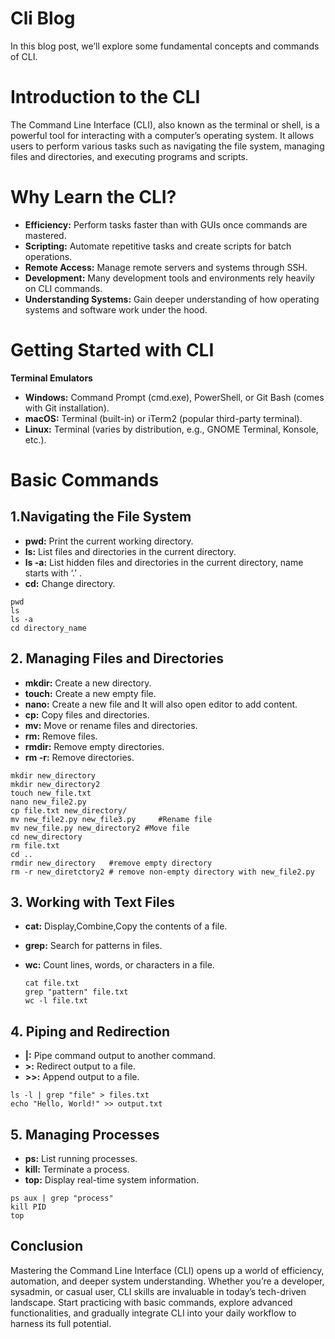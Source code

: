 # Cli Blog

In this blog post, we’ll explore some fundamental concepts and commands of CLI.

# Introduction to the CLI

The Command Line Interface (CLI), also known as the terminal or shell, is a powerful tool for interacting with a computer’s operating system. It allows users to perform various tasks such as navigating the file system, managing files and directories, and executing programs and scripts.

# Why Learn the CLI?

- **Efficiency:** Perform tasks faster than with GUIs once commands are mastered.
- **Scripting:** Automate repetitive tasks and create scripts for batch operations.
- **Remote Access:** Manage remote servers and systems through SSH.
- **Development:** Many development tools and environments rely heavily on CLI commands.
- **Understanding Systems:** Gain deeper understanding of how operating systems and software work under the hood.

# Getting Started with CLI

**Terminal Emulators**
- **Windows:** Command Prompt (cmd.exe), PowerShell, or Git Bash (comes with Git installation).
- **macOS:** Terminal (built-in) or iTerm2 (popular third-party terminal).
- **Linux:** Terminal (varies by distribution, e.g., GNOME Terminal, Konsole, etc.).

# Basic Commands

## 1.Navigating the File System

- **pwd:** Print the current working directory.
- **ls:** List files and directories in the current directory.
- **ls -a:** List hidden files and directories in the current directory, name starts with ‘.’ .
- **cd:** Change directory.
  
```
pwd
ls
ls -a
cd directory_name
```

## 2. Managing Files and Directories

- **mkdir:** Create a new directory.
- **touch:** Create a new empty file.
- **nano:** Create a new file and It will also open editor to add content.
- **cp:** Copy files and directories.
- **mv:** Move or rename files and directories.
- **rm:** Remove files.
- **rmdir:** Remove empty directories.
- **rm -r:** Remove directories.
  
```  
mkdir new_directory
mkdir new_directory2
touch new_file.txt
nano new_file2.py
cp file.txt new_directory/
mv new_file2.py new_file3.py     #Rename file
mv new_file.py new_directory2 #Move file
cd new_directory 
rm file.txt
cd ..
rmdir new_directory   #remove empty directory
rm -r new_diretctory2 # remove non-empty directory with new_file2.py
```
  
## 3. Working with Text Files

- **cat:** Display,Combine,Copy the contents of a file.
- **grep:** Search for patterns in files.
- **wc:** Count lines, words, or characters in a file.
  
  ```
  cat file.txt
  grep "pattern" file.txt
  wc -l file.txt
  ```

## 4. Piping and Redirection

- **|:** Pipe command output to another command.
- **>:** Redirect output to a file.
- **>>:** Append output to a file.
```
ls -l | grep "file" > files.txt 
echo "Hello, World!" >> output.txt
```

## 5. Managing Processes

- **ps:** List running processes.
- **kill:** Terminate a process.
- **top:** Display real-time system information.

```
ps aux | grep "process" 
kill PID 
top
```

## Conclusion

Mastering the Command Line Interface (CLI) opens up a world of efficiency, automation, and deeper system understanding. Whether you’re a developer, sysadmin, or casual user, CLI skills are invaluable in today’s tech-driven landscape. Start practicing with basic commands, explore advanced functionalities, and gradually integrate CLI into your daily workflow to harness its full potential.
